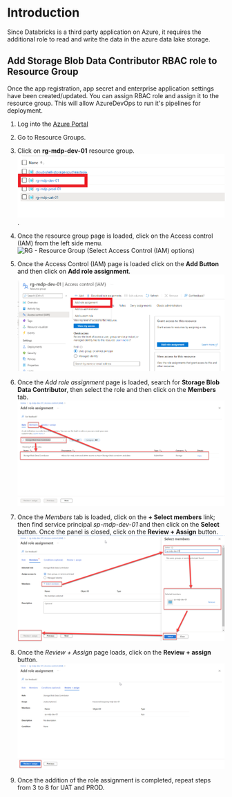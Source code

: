 # Introduction

Since Databricks is a third party application on Azure, it requires the additional role to read and write the data in the azure data lake storage.

## Add Storage Blob Data Contributor RBAC role to Resource Group

Once the app registration, app secret and enterprise application settings have been created/updated. You can assign RBAC role and assign it to the resource group. This will allow AzureDevOps to run it's pipelines for deployment.

1. Log into the [Azure Portal](https://portal.azure.com/)
2. Go to Resource Groups.
3. Click on **rg-mdp-dev-01** resource group.  
   ![RG - Resource Group (select rg-mdp-dev-01)](./images/Resource%20Group%20(Select%20rg-mdp-dev-01).png).

4. Once the resource group page is loaded, click on the Access control (IAM) from the left side menu.  
   ![RG - Resource Group (Select Access Control (IAM) options)](./images/Resource%20Group%20(Select%20Access%20Control%20(IAM)%20option).png)

5. Once the Access Control (IAM) page is loaded click on the **Add Button** and then click on **Add role assignment**.  
   ![RG - Resource Group (Add Button)](./images/Resource%20Group%20(Access%20Control%20-%20Click%20Add%20Button).png)

6. Once the *Add role assignment* page is loaded, search for **Storage Blob Data Contributor**, then select the role and then click on the **Members** tab.  
   ![Azure - Access Control Add role assignment](./images/Azure%20-%20Access%20Control%20Add%20role%20assignment.png)

7. Once the *Members* tab is loaded, click on the **+ Select members** link; then find service principal *sp-mdp-dev-01* and then click on the **Select** button. Once the panel is closed, click on the **Review + Assign** button.  
  ![Azure - Access Control Add role assignment members](./images/Azure%20-%20Access%20Control%20Add%20role%20assignment%20members.png)  

8. Once the *Review + Assign* page loads, click on the **Review + assign** button.  
   ![Azure - Access Control Add role assignment review and assign](./images/Azure%20-%20Access%20Control%20Add%20role%20assignment%20review%20and%20assign.png)

9. Once the addition of the role assignment is completed, repeat steps from 3 to 8 for UAT and PROD.
